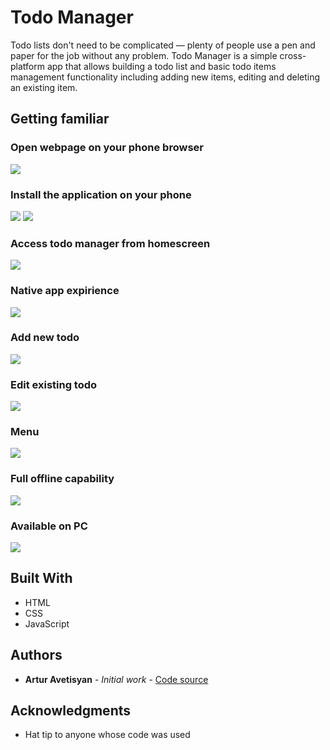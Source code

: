 # Todo Manager

Todo lists don't need to be complicated — plenty of people use a pen and paper for the job without any problem.
Todo Manager is a simple cross-platform app that allows building a todo list and basic todo items management functionality including adding new items, editing and deleting an existing item.

## Getting familiar

### Open webpage on your phone browser

![](https://github.com/aavetisyanIT/TODO-APP-PWA/blob/main/public/img/screenshots/home.PNG)

### Install the application on your phone

![](https://github.com/aavetisyanIT/TODO-APP-PWA/blob/main/public/img/screenshots/homeAdd.PNG)
![](https://github.com/aavetisyanIT/TODO-APP-PWA/blob/main/public/img/screenshots/homeAdd2.PNG)

### Access todo manager from homescreen

![](https://github.com/aavetisyanIT/TODO-APP-PWA/blob/main/public/img/screenshots/screen.PNG)

### Native app expirience

![](https://github.com/aavetisyanIT/TODO-APP-PWA/blob/main/public/img/screenshots/appHome.PNG)

### Add new todo

![](https://github.com/aavetisyanIT/TODO-APP-PWA/blob/main/public/img/screenshots/appAdd.PNG)

### Edit existing todo

![](https://github.com/aavetisyanIT/TODO-APP-PWA/blob/main/public/img/screenshots/appEdit.PNG)

### Menu

![](https://github.com/aavetisyanIT/TODO-APP-PWA/blob/main/public/img/screenshots/appMenu.PNG)

### Full offline capability

![](https://github.com/aavetisyanIT/TODO-APP-PWA/blob/main/public/img/screenshots/appOff.PNG)

### Available on PC

![](https://github.com/aavetisyanIT/TODO-APP-PWA/blob/main/public/img/screenshots/appOff.PNG)

## Built With

-  HTML
-  CSS
-  JavaScript

## Authors

-  **Artur Avetisyan** - _Initial work_ - [Code source](https://github.com/aavetisyanIT/Color-Palette)

## Acknowledgments

-  Hat tip to anyone whose code was used
